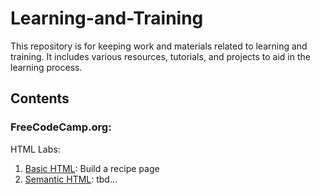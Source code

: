 # Learning-and-Training

This repository is for keeping work and materials related to learning and training. It includes various resources, tutorials, and projects to aid in the learning process.

## Contents

### FreeCodeCamp.org:

HTML Labs:
1. <u>Basic HTML</u>: Build a recipe page
2. <u>Semantic HTML</u>: tbd...